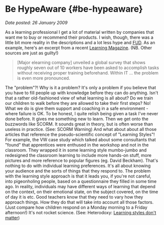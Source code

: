 # Be HypeAware {#be-hypeaware}

_Date posted: 26 January 2009_

As a learning professional I get a lot of material written by companies that want me to buy or recommend their products. I wish, though, there was a little bit more reality in the descriptions and a lot less hype and [FUD](http://en.wikipedia.org/wiki/Fear,_uncertainty_and_doubt). As an example, here's an excerpt from a recent [Learning Magazine](http://www.learnevents.com/learning-magazine.php). (NB. Other sources are just as guilty!)

> [Major elearning company] unveiled a global survey that shows roughly seven out of 10 workers have been asked to accomplish tasks without receiving proper training beforehand. Within IT ... the problem is even more pronounced.

The "problem"?! Why is it a problem? It's only a problem if you believe that you have to fill people up with knowledge before they can do anything. Isn't that a rather old-fashioned view of what learning is all about? Do we train our children to walk before they are allowed to take their first steps? No! What we do is give them support and coaching in a safe environment - where failure is OK. To be honest, I quite relish being given a task I've never done before. It gives me something new to learn. Then we get onto the buzzwords like SCORM. It sounds great in theory, but is often worse than useless in practice. (See: SCORM Warning) And what about about all those articles that reference the pseudo-scientific concept of "Learning Styles"! For example, the VW case study which talked about some consultants that "found" that apprentices were enthused in the workshop and not in the classroom. They wrapped it in some learning style mumbo-jumbo and redesigned the classroom learning to include more hands-on stuff, more pictures and more reference to popular figures (eg. David Beckham). That's nothing to do with individual learning preferences. It's all about knowing your audience and the sorts of things that they respond to. The problem with the learning style approach is that it leads you, if you're not careful, into pigeonholing people, based on a questionnaire they filled in some time ago. In reality, individuals may have different ways of learning that depend on the context, on their emotional state, on the subject covered, on the time of day it is etc. Good teachers know that they need to vary how they approach things. How they do that will take into account all those factors. (Just compare how children respond on a Monday morning to a Friday afternoon!) It's not rocket science. (See: Heterodoxy: [Learning styles don't matter](http://www.doceo.co.uk/heterodoxy/styles.htm))